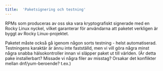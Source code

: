 ```yaml
---
title:  'Paketsignering och testning'
---
```



RPMs som produceras av oss ska vara kryptografiskt signerade med en Rocky Linux nyckel, vilket garanterar för användarna att paketet 
verkligen är byggt av Rocky Linux-projektet.

Paketet måste också gå igenom någon sorts testning - helst automatiserad. Testningens karaktär är ännu inte fastställd, 
men vi vill göra några minst några snabba hälsokontroller innan vi släpper paket ut till världen. (Är detta pake installerbart? Missade vi några filer av misstag? Orsakar det konflikter mellan dnf/yum-beroende? t.ex.)
